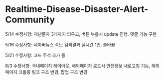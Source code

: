 # Realtime-Disease-Disaster-Alert-Community


5/14 수정사항: 재난문자 3개까지 띄우고, 버튼 누를시 update 진행. 댓글 기능 구현

5/16 수정사항: 네이버뉴스 속보 검색결과 실시간 1번, 줄바꿈

5/21 수정사항: 코드 주석 추가 등

6/3 수정사항: 국내페이지 레이아웃, 해외페이지 로드시 안전정보 새로고침 기능, 해외페이지 크롤링 링크 구조 변경, 팝업 구조 변경
